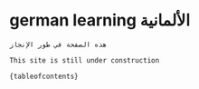# german learning الألمانية
 
```{warning}
هذه الصفحة في طور الإنجاز

This site is still under construction
```
 

 
```{tableofcontents}```

